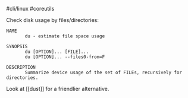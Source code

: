 #cli/linux #coreutils

Check disk usage by files/directories:

```man
NAME
       du - estimate file space usage

SYNOPSIS
       du [OPTION]... [FILE]...
       du [OPTION]... --files0-from=F

DESCRIPTION
       Summarize device usage of the set of FILEs, recursively for directories.
```

Look at [[dust]] for a friendlier alternative.